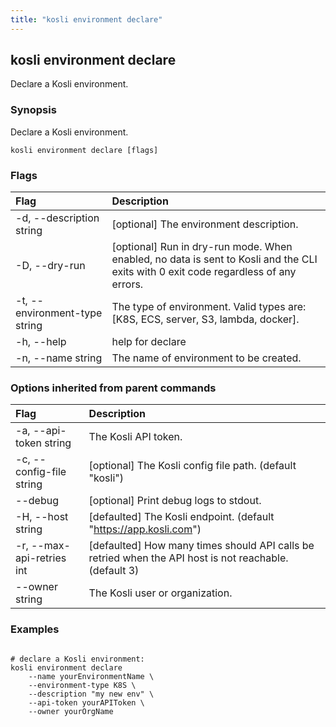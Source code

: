 ```yaml
---
title: "kosli environment declare"
---
```


## kosli environment declare

Declare a Kosli environment.

### Synopsis

Declare a Kosli environment.

```shell
kosli environment declare [flags]
```

### Flags
| Flag | Description |
| :--- | :--- |
|    -d, --description string  |  [optional] The environment description.  |
|    -D, --dry-run  |  [optional] Run in dry-run mode. When enabled, no data is sent to Kosli and the CLI exits with 0 exit code regardless of any errors.  |
|    -t, --environment-type string  |  The type of environment. Valid types are: [K8S, ECS, server, S3, lambda, docker].  |
|    -h, --help  |  help for declare  |
|    -n, --name string  |  The name of environment to be created.  |


### Options inherited from parent commands
| Flag | Description |
| :--- | :--- |
|    -a, --api-token string  |  The Kosli API token.  |
|    -c, --config-file string  |  [optional] The Kosli config file path. (default "kosli")  |
|        --debug  |  [optional] Print debug logs to stdout.  |
|    -H, --host string  |  [defaulted] The Kosli endpoint. (default "https://app.kosli.com")  |
|    -r, --max-api-retries int  |  [defaulted] How many times should API calls be retried when the API host is not reachable. (default 3)  |
|        --owner string  |  The Kosli user or organization.  |


### Examples

```shell

# declare a Kosli environment:
kosli environment declare 
	--name yourEnvironmentName \
	--environment-type K8S \
	--description "my new env" \
	--api-token yourAPIToken \
	--owner yourOrgName 

```

